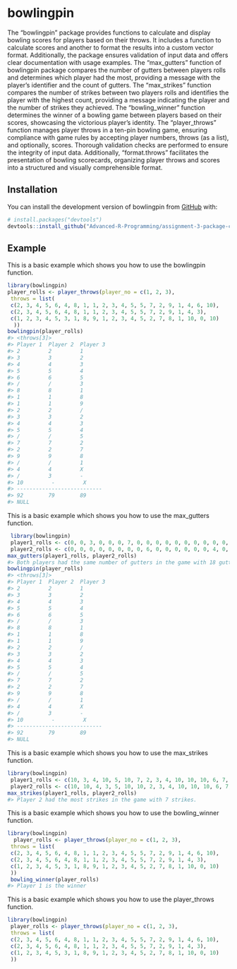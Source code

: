 
<!-- README.md is generated from README.Rmd. Please edit that file -->

# bowlingpin

<!-- badges: start -->
<!-- badges: end -->

The “bowlingpin” package provides functions to calculate and display
bowling scores for players based on their throws. It includes a function
to calculate scores and another to format the results into a custom
vector format. Additionally, the package ensures validation of input
data and offers clear documentation with usage examples. The
“max_gutters” function of bowlingpin package compares the number of
gutters between players rolls and determines which player had the most,
providing a message with the player’s identifier and the count of
gutters. The “max_strikes” function compares the number of strikes
between two players rolls and identifies the player with the highest
count, providing a message indicating the player and the number of
strikes they achieved. The “bowling_winner” function determines the
winner of a bowling game between players based on their scores,
showcasing the victorious player’s identity. The “player_throws”
function manages player throws in a ten-pin bowling game, ensuring
compliance with game rules by accepting player numbers, throws (as a
list), and optionally, scores. Thorough validation checks are performed
to ensure the integrity of input data. Additionally, “format.throws”
facilitates the presentation of bowling scorecards, organizing player
throws and scores into a structured and visually comprehensible format.

## Installation

You can install the development version of bowlingpin from
[GitHub](https://github.com/) with:

``` r
# install.packages("devtools")
devtools::install_github("Advanced-R-Programming/assignment-3-package-completion-Disharathod13")
```

## Example

This is a basic example which shows you how to use the bowlingpin
function.

``` r
library(bowlingpin)
player_rolls <- player_throws(player_no = c(1, 2, 3),
 throws = list(
 c(2, 3, 4, 5, 6, 4, 8, 1, 1, 2, 3, 4, 5, 5, 7, 2, 9, 1, 4, 6, 10),
 c(2, 3, 4, 5, 6, 4, 8, 1, 1, 2, 3, 4, 5, 5, 7, 2, 9, 1, 4, 3),
 c(1, 2, 3, 4, 5, 3, 1, 8, 9, 1, 2, 3, 4, 5, 2, 7, 8, 1, 10, 0, 10)
  ))
bowlingpin(player_rolls)
#> <throws[3]>
#> Player 1  Player 2  Player 3  
#> 2         2         1
#> 3         3         2
#> 4         4         3
#> 5         5         4
#> 6         6         5
#> /         /         3
#> 8         8         1
#> 1         1         8
#> 1         1         9
#> 2         2         /
#> 3         3         2
#> 4         4         3
#> 5         5         4
#> /         /         5
#> 7         7         2
#> 2         2         7
#> 9         9         8
#> /         /         1
#> 4         4         X
#> /         3         -
#> 10         -         X
#> ---------------------------
#> 92        79        89
#> NULL
```

This is a basic example which shows you how to use the max_gutters
function.

``` r
 library(bowlingpin)
 player1_rolls <- c(0, 0, 3, 0, 0, 0, 7, 0, 0, 0, 0, 0, 0, 0, 0, 0, 0, 0, 0, 0)
 player2_rolls <- c(0, 0, 0, 0, 0, 0, 0, 0, 6, 0, 0, 0, 0, 0, 0, 4, 0, 0, 0, 0)
max_gutters(player1_rolls, player2_rolls)
#> Both players had the same number of gutters in the game with 18 gutters each.
bowlingpin(player_rolls)
#> <throws[3]>
#> Player 1  Player 2  Player 3  
#> 2         2         1
#> 3         3         2
#> 4         4         3
#> 5         5         4
#> 6         6         5
#> /         /         3
#> 8         8         1
#> 1         1         8
#> 1         1         9
#> 2         2         /
#> 3         3         2
#> 4         4         3
#> 5         5         4
#> /         /         5
#> 7         7         2
#> 2         2         7
#> 9         9         8
#> /         /         1
#> 4         4         X
#> /         3         -
#> 10         -         X
#> ---------------------------
#> 92        79        89
#> NULL
```

This is a basic example which shows you how to use the max_strikes
function.

``` r
library(bowlingpin)
 player1_rolls <- c(10, 3, 4, 10, 5, 10, 7, 2, 3, 4, 10, 10, 10, 6, 7, 8, 9, 1, 2, 3)
 player2_rolls <- c(10, 10, 4, 3, 5, 10, 10, 2, 3, 4, 10, 10, 10, 6, 7, 8, 9, 1, 2, 3)
max_strikes(player1_rolls, player2_rolls)
#> Player 2 had the most strikes in the game with 7 strikes.
```

This is a basic example which shows you how to use the bowling_winner
function.

``` r
library(bowlingpin)
  player_rolls <- player_throws(player_no = c(1, 2, 3),
 throws = list(
 c(2, 3, 4, 5, 6, 4, 8, 1, 1, 2, 3, 4, 5, 5, 7, 2, 9, 1, 4, 6, 10),
 c(2, 3, 4, 5, 6, 4, 8, 1, 1, 2, 3, 4, 5, 5, 7, 2, 9, 1, 4, 3),
 c(1, 2, 3, 4, 5, 3, 1, 8, 9, 1, 2, 3, 4, 5, 2, 7, 8, 1, 10, 0, 10)
 ))
 bowling_winner(player_rolls)
#> Player 1 is the winner
```

This is a basic example which shows you how to use the player_throws
function.

``` r
library(bowlingpin)
 player_rolls <- player_throws(player_no = c(1, 2, 3),
 throws = list(
 c(2, 3, 4, 5, 6, 4, 8, 1, 1, 2, 3, 4, 5, 5, 7, 2, 9, 1, 4, 6, 10),
 c(2, 3, 4, 5, 6, 4, 8, 1, 1, 2, 3, 4, 5, 5, 7, 2, 9, 1, 4, 3),
 c(1, 2, 3, 4, 5, 3, 1, 8, 9, 1, 2, 3, 4, 5, 2, 7, 8, 1, 10, 0, 10)
 ))
```
